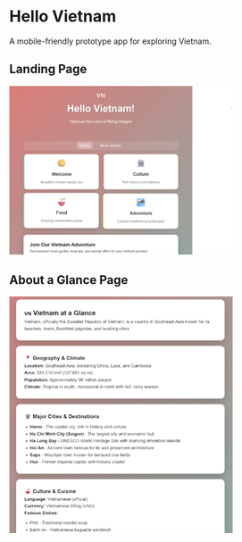 # Hello Vietnam
A mobile-friendly prototype app for exploring Vietnam.

<H2>Landing Page</H2>
<img src="assets/landing-page.png" alt="Hello Vietnam Landing Page" width="400"><br>

<H2>About a Glance Page</H2>
<img src="assets/about-page.png" alt="About Vietnam Page" width="400">
